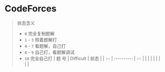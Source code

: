 # CodeForces
> 状态含义
> - `0` 完全复制题解
> - `1` - `3` 照着题解打
> - `4` - `7` 看题解，自己打
> - `8` - `9` 自己打，看题解调试
> - `10` 完全自己打 
| 题 号 | Difficult | 状态 |
| :-:  | :--------: | :-: |
|      |            |     |
|      |            |     |
